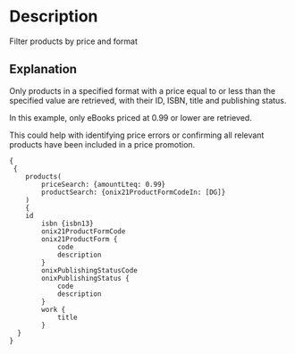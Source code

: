 # Description

Filter products by price and format

## Explanation

Only products in a specified format with a price equal to or less than the specified value are retrieved, with their ID, ISBN, title and publishing status.

In this example, only eBooks priced at 0.99 or lower are retrieved.

This could help with identifying price errors or confirming all relevant products have been included in a price promotion.

```gql
{
 {
    products(
        priceSearch: {amountLteq: 0.99}
        productSearch: {onix21ProductFormCodeIn: [DG]}
    )
    {
    id
        isbn {isbn13}
        onix21ProductFormCode
        onix21ProductForm {
            code
            description
        }
        onixPublishingStatusCode
        onixPublishingStatus {
            code
            description
        }
        work {
            title
        }
  }
}
```
